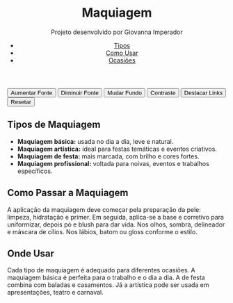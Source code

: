 <!DOCTYPE html>
<html lang="pt-BR">
<head>
  <meta charset="UTF-8">
  
  <link rel="stylesheet" href="style.css">
</head>
<body>
  <header>
    <h1>Maquiagem</h1>
    <p>Projeto desenvolvido por Giovanna Imperador</p>
    <nav>
      <ul>
        <li><a href="#tipos">Tipos</a></li>
        <li><a href="#como-usar">Como Usar</a></li>
        <li><a href="#ocasiões">Ocasiões</a></li>
      </ul>
    </nav>
  </header>

  <!-- MENU DE ACESSIBILIDADE -->
  <div id="acessibilidade">
    <button onclick="aumentarFonte()">Aumentar Fonte</button>
    <button onclick="diminuirFonte()">Diminuir Fonte</button>
    <button onclick="mudarFundo()">Mudar Fundo</button>
    <button onclick="alternarContraste()">Contraste</button>
    <button onclick="destacarLinks()">Destacar Links</button>
    <button onclick="resetar()">Resetar</button>
  </div>

  <section id="tipos">
    <h2>Tipos de Maquiagem</h2>
    <ul>
      <li><strong>Maquiagem básica:</strong> usada no dia a dia, leve e natural.</li>
      <li><strong>Maquiagem artística:</strong> ideal para festas temáticas e eventos criativos.</li>
      <li><strong>Maquiagem de festa:</strong> mais marcada, com brilho e cores fortes.</li>
      <li><strong>Maquiagem profissional:</strong> voltada para noivas, eventos e trabalhos específicos.</li>
    </ul>
  </section>

  <section id="como-usar">
    <h2>Como Passar a Maquiagem</h2>
    <p>
      A aplicação da maquiagem deve começar pela preparação da pele: limpeza, hidratação e primer.  
      Em seguida, aplica-se a base e corretivo para uniformizar, depois pó e blush para dar vida.  
      Nos olhos, sombra, delineador e máscara de cílios. Nos lábios, batom ou gloss conforme o estilo.
    </p>
  </section>

  <section id="ocasiões">
    <h2>Onde Usar</h2>
    <p>
      Cada tipo de maquiagem é adequado para diferentes ocasiões.  
      A maquiagem básica é perfeita para o trabalho e o dia a dia.  
      A de festa combina com baladas e casamentos.  
      Já a artística pode ser usada em apresentações, teatro e carnaval.
    </p>
  </section>



  
</body>
</html>
